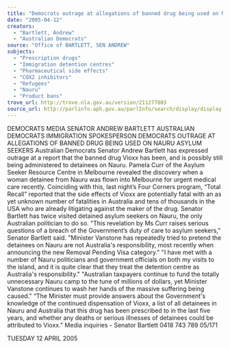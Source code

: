 ```yaml
---
title: "Democrats outrage at allegations of banned drug being used on Nauru asylum seekers."
date: "2005-04-12"
creators:
  - "Bartlett, Andrew"
  - "Australian Democrats"
source: "Office of BARTLETT, SEN ANDREW"
subjects:
  - "Prescription drugs"
  - "Immigration detention centres"
  - "Pharmaceutical side effects"
  - "COX2 inhibitors"
  - "Refugees"
  - "Nauru"
  - "Product bans"
trove_url: http://trove.nla.gov.au/version/211277803
source_url: http://parlinfo.aph.gov.au/parlInfo/search/display/display.w3p;query=Id%3A%22media/pressrel/NJPF6%22
---
```


 

 DEMOCRATS  MEDIA      SENATOR ANDREW BARTLETT AUSTRALIAN DEMOCRATS IMMIGRATION SPOKESPERSON       DEMOCRATS OUTRAGE AT ALLEGATIONS OF BANNED DRUG BEING USED ON NAURU ASYLUM SEEKERS Australian Democrats Senator Andrew Bartlett has expressed outrage at a report that the banned drug Vioxx has been, and is possibly still being administered to detainees on Nauru. Pamela Curr of the Asylum Seeker Resource Centre in Melbourne revealed the discovery when a woman detainee from Nauru was flown into Melbourne for urgent medical care recently. Coinciding with this, last night’s Four Corners program, “Total Recall” reported that the side effects of Vioxx are potentially fatal with an as yet unknown number of fatalities in Australia and tens of thousands in the USA who are already litigating against the maker of the drug. Senator Bartlett has twice visited detained asylum seekers on Nauru, the only Australian politician to do so. "This revelation by Ms Curr raises serious questions of a breach of the Government’s duty of care to asylum seekers," Senator Bartlett said. "Minister Vanstone has repeatedly tried to pretend the detainees on Nauru are not Australia's responsibility, most recently when announcing the new Removal Pending Visa category." "I have met with a number of Nauru politicians and government officials on both my visits to the island, and it is quite clear that they treat the detention centre as Australia's responsibility." "Australian taxpayers continue to fund the totally unnecessary Nauru camp to the tune of millions of dollars, yet Minister Vanstone continues to wash her hands of the massive suffering being caused." “The Minister must provide answers about the Government's knowledge of the continued dispensation of Vioxx, a list of all detainees in Nauru and Australia that this drug has been prescribed to in the last five years, and whether any deaths or serious illnesses of detainees could be attributed to Vioxx."     Media inquiries - Senator Bartlett 0418 743 789    05/171 

 TUESDAY 12 APRIL 2005 

